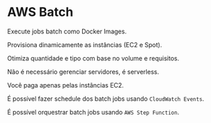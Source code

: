 # AWS Batch

Execute jobs batch como Docker Images.

Provisiona dinamicamente as instâncias (EC2 e Spot).

Otimiza quantidade e tipo com base no volume e requisitos.

Não é necessário gerenciar servidores, é serverless.

Você paga apenas pelas instâncias EC2.

É possível fazer schedule dos batch jobs usando `CloudWatch Events`.

É possível orquestrar batch jobs usando `AWS Step Function`.